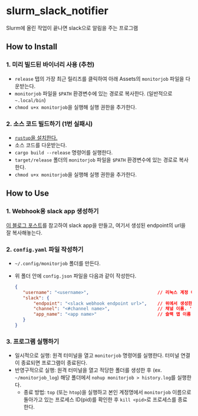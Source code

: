 # slurm_slack_notifier

Slurm에 올린 작업이 끝나면 slack으로 알림을 주는 프로그램

## How to Install

### 1. 미리 빌드된 바이너리 사용 (추천)

- `release` 탭의 가장 최근 릴리즈를 클릭하여 아래 Assets의 `monitorjob` 파일을 다운받는다.
- `monitorjob` 파일을 `$PATH` 환경변수에 있는 경로로 복사한다. (일반적으로 `~.local/bin`)
- `chmod u+x monitorjob`을 실행해 실행 권한을 추가한다.

### 2. 소스 코드 빌드하기 (1번 실패시)

- [`rustup`을 설치한다.](https://rustup.rs/)
- 소스 코드를 다운받는다.
- `cargo build --release` 명령어를 실행한다.
- `target/release` 폴더의 `monitorjob` 파일을 `$PATH` 환경변수에 있는 경로로 복사한다.
- `chmod u+x monitorjob`을 실행해 실행 권한을 추가한다.

## How to Use

### 1. Webhook용 slack app 생성하기

[이 블로그 포스트](https://oingdaddy.tistory.com/146)를 참고하여 slack app을 만들고, 여기서 생성된 endpoint의 url을 잘 복사해놓는다.

### 2. `config.yaml` 파일 작성하기

- `~/.config/monitorjob` 폴더를 만든다.
- 위 폴더 안에 `config.json` 파일을 다음과 같이 작성한다.

    ```json
    {
       "username": "<username>",                          // 리눅스 계정 이름
       "slack": {
           "endpoint": "<slack webhook endpoint url>",    // 위에서 생성한 슬랙 앱의 webhook endpoint url
           "channel": "<#channel name>",                  // 채널 이름. '#'을 포함하여 작성
           "app_name": "<app name>"                       // 슬랙 앱 이름
       }
    }
    ```

### 3. 프로그램 실행하기

- 일시적으로 실행: 원격 터미널을 열고 `monitorjob` 명령어를 실행한다. 터미널 연결이 종료되면 프로그램이 종료된다.
- 반영구적으로 실행: 원격 터미널을 열고 적당한 폴더를 생성한 후 (ex. `~/monitorjob_log`) 해당 폴더에서 `nohup monitorjob > history.log`를 실행한다.
  - 종료 방법: `top` (또는 `htop`)을 실행하고 본인 계정명에서 `monitorjob` 이름으로 돌아가고 있는 프로세스 ID(pid)를 확인한 후 `kill <pid>`로 프로세스를 종료한다.
